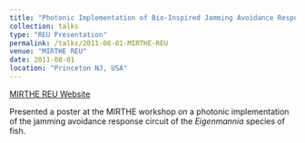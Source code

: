 ```yaml
---
title: "Photonic Implementation of Bio-Inspired Jamming Avoidance Response Architecture"
collection: talks
type: "REU Presentation"
permalink: /talks/2011-08-01-MIRTHE-REU
venue: "MIRTHE REU"
date: 2011-08-01
location: "Princeton NJ, USA"
---
```


[MIRTHE REU Website](http://www.mirthe-erc.org/mirthecenter/)

Presented a poster at the MIRTHE workshop on a photonic implementation of the jamming avoidance response circuit of the *Eigenmannia* species of fish.
